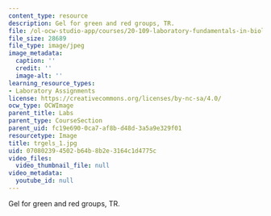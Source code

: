 ```yaml
---
content_type: resource
description: Gel for green and red groups, TR.
file: /ol-ocw-studio-app/courses/20-109-laboratory-fundamentals-in-biological-engineering-fall-2007/070802394502b64b8b2e3164c1d4775c_trgels_1.jpg
file_size: 28689
file_type: image/jpeg
image_metadata:
  caption: ''
  credit: ''
  image-alt: ''
learning_resource_types:
- Laboratory Assignments
license: https://creativecommons.org/licenses/by-nc-sa/4.0/
ocw_type: OCWImage
parent_title: Labs
parent_type: CourseSection
parent_uid: fc19e690-0ca7-af8b-d48d-3a5a9e329f01
resourcetype: Image
title: trgels_1.jpg
uid: 07080239-4502-b64b-8b2e-3164c1d4775c
video_files:
  video_thumbnail_file: null
video_metadata:
  youtube_id: null
---
```

Gel for green and red groups, TR.